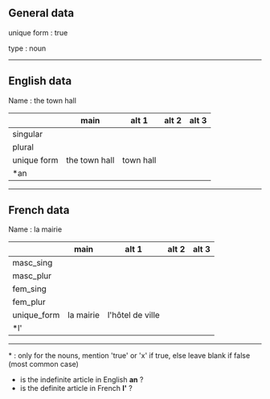 ## General data

unique form : true

type : noun

---

## English data

Name : the town hall

|             |     main      |   alt 1   | alt 2 | alt 3 |
| :---------- | :-----------: | :-------: | :---: | ----- |
| singular    |               |           |       |       |
| plural      |               |           |       |       |
| unique form | the town hall | town hall |       |       |
| \*an        |               |           |       |       |

---

## French data

Name : la mairie

|             |   main    |      alt 1       | alt 2 | alt 3 |
| :---------- | :-------: | :--------------: | :---: | :---: |
| masc_sing   |           |                  |       |       |
| masc_plur   |           |                  |       |       |
| fem_sing    |           |                  |       |       |
| fem_plur    |           |                  |       |       |
| unique_form | la mairie | l'hôtel de ville |       |       |
| \*l'        |           |                  |       |       |

---

\* : only for the nouns, mention 'true' or 'x' if true, else leave blank if false (most common case)

- is the indefinite article in English **an** ?
- is the definite article in French **l'** ?
